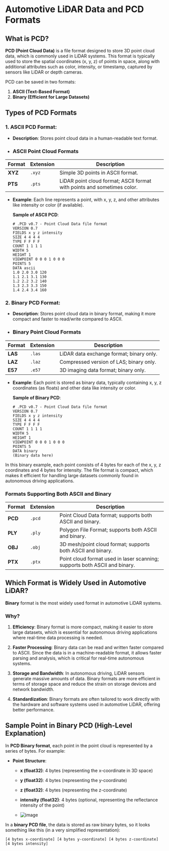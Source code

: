 # Automotive LiDAR Data and PCD Formats

## What is PCD?

**PCD (Point Cloud Data)** is a file format designed to store 3D point cloud data, which is commonly used in LiDAR systems. This format is typically used to store the spatial coordinates (x, y, z) of points in space, along with additional attributes such as color, intensity, or timestamp, captured by sensors like LiDAR or depth cameras.

PCD can be saved in two formats:

1. **ASCII (Text-Based Format)**
2. **Binary (Efficient for Large Datasets)**

## Types of PCD Formats

### 1. **ASCII PCD Format**:
- **Description**: Stores point cloud data in a human-readable text format.

- ### ASCII Point Cloud Formats

| **Format**    | **Extension** | **Description**                                                         |
|---------------|---------------|-------------------------------------------------------------------------|
| **XYZ**       | `.xyz`        | Simple 3D points in ASCII format.                                       |
| **PTS**       | `.pts`        | LiDAR point cloud format; ASCII format with points and sometimes color. |

- **Example**: Each line represents a point, with x, y, z, and other attributes like intensity or color (if available).

    **Sample of ASCII PCD**:
    ```plaintext
    # .PCD v0.7 - Point Cloud Data file format
    VERSION 0.7
    FIELDS x y z intensity
    SIZE 4 4 4 4
    TYPE F F F F
    COUNT 1 1 1 1
    WIDTH 5
    HEIGHT 1
    VIEWPOINT 0 0 0 1 0 0 0
    POINTS 5
    DATA ascii
    1.0 2.0 3.0 120
    1.1 2.1 3.1 130
    1.2 2.2 3.2 140
    1.3 2.3 3.3 150
    1.4 2.4 3.4 160
    ```

### 2. **Binary PCD Format**:
- **Description**: Stores point cloud data in binary format, making it more compact and faster to read/write compared to ASCII.

- ### Binary Point Cloud Formats

| **Format**    | **Extension** | **Description**                                                         |
|---------------|---------------|-------------------------------------------------------------------------|
| **LAS**       | `.las`        | LiDAR data exchange format; binary only.                                |
| **LAZ**       | `.laz`        | Compressed version of LAS; binary only.                                 |
| **E57**       | `.e57`        | 3D imaging data format; binary only.  

- **Example**: Each point is stored as binary data, typically containing x, y, z coordinates (as floats) and other data like intensity or color.

    **Sample of Binary PCD**:
    ```plaintext
    # .PCD v0.7 - Point Cloud Data file format
    VERSION 0.7
    FIELDS x y z intensity
    SIZE 4 4 4 4
    TYPE F F F F
    COUNT 1 1 1 1
    WIDTH 5
    HEIGHT 1
    VIEWPOINT 0 0 0 1 0 0 0
    POINTS 5
    DATA binary
    (Binary data here)
    ```

In this binary example, each point consists of 4 bytes for each of the x, y, z coordinates and 4 bytes for intensity. The file format is compact, which makes it efficient for handling large datasets commonly found in autonomous driving applications.

### Formats Supporting Both ASCII and Binary

| **Format**    | **Extension** | **Description**                                                         |
|---------------|---------------|-------------------------------------------------------------------------|
| **PCD**       | `.pcd`        | Point Cloud Data format; supports both ASCII and binary.               |
| **PLY**       | `.ply`        | Polygon File Format; supports both ASCII and binary.                   |
| **OBJ**       | `.obj`        | 3D mesh/point cloud format; supports both ASCII and binary.            |
| **PTX**       | `.ptx`        | Point cloud format used in laser scanning; supports both ASCII and binary. |

## Which Format is Widely Used in Automotive LiDAR?

**Binary** format is the most widely used format in automotive LiDAR systems. 

### Why?

1. **Efficiency**: Binary format is more compact, making it easier to store large datasets, which is essential for autonomous driving applications where real-time data processing is needed.
   
2. **Faster Processing**: Binary data can be read and written faster compared to ASCII. Since the data is in a machine-readable format, it allows faster parsing and analysis, which is critical for real-time autonomous systems.
   
3. **Storage and Bandwidth**: In autonomous driving, LiDAR sensors generate massive amounts of data. Binary formats are more efficient in terms of storage space and reduce the strain on storage devices and network bandwidth.

4. **Standardization**: Binary formats are often tailored to work directly with the hardware and software systems used in automotive LiDAR, offering better performance.

## Sample Point in Binary PCD (High-Level Explanation)

In **PCD Binary format**, each point in the point cloud is represented by a series of bytes. For example:

- **Point Structure**:
  - **x (float32)**: 4 bytes (representing the x-coordinate in 3D space)
  - **y (float32)**: 4 bytes (representing the y-coordinate)
  - **z (float32)**: 4 bytes (representing the z-coordinate)
  - **intensity (float32)**: 4 bytes (optional, representing the reflectance intensity of the point)
 
  - ![image](https://github.com/user-attachments/assets/f3664c99-c309-484b-a20c-81d67c71fdf1)


In a **binary PCD file**, the data is stored as raw binary bytes, so it looks something like this (in a very simplified representation):

```plaintext
[4 bytes x-coordinate] [4 bytes y-coordinate] [4 bytes z-coordinate] [4 bytes intensity]


